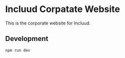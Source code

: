 # Incluud Corpatate Website

This is the corporate website for Incluud.

## Development

```bash
npm run dev
```
